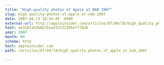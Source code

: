 ```yaml
---
title: "High-quality photos of Apple at NAB 2007"
slug: high-quality-photos-of-apple-at-nab-2007
date: 2007-04-23 10:54:05 -0500
external-url: http://appleinsider.com/articles/07/04/19/high_quality_photos_of_apple_at_nab_2007
hash: ae3161a5db6b7bead1d1523b6e7778ab
year: 2007
month: 04
scheme: http
host: appleinsider.com
path: /articles/07/04/19/high_quality_photos_of_apple_at_nab_2007

---
```



